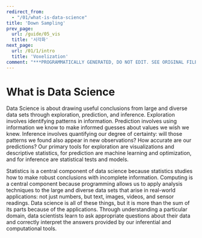 ```yaml
---
redirect_from:
  - "/01/what-is-data-science"
title: 'Down Sampling'
prev_page:
  url: /guide/05_vis
  title: '시각화'
next_page:
  url: /01/1/intro
  title: 'Voxelization'
comment: "***PROGRAMMATICALLY GENERATED, DO NOT EDIT. SEE ORIGINAL FILES IN /content***"
---
```

What is Data Science
====================

Data Science is about drawing useful conclusions from large and diverse data
sets through exploration, prediction, and inference.  Exploration involves
identifying patterns in information.  Prediction involves using information
we know to make informed guesses about values we wish we knew.  Inference
involves quantifying our degree of certainty: will those patterns we found
also appear in new observations? How accurate are our predictions? Our primary
tools for exploration are visualizations and descriptive statistics, for
prediction are machine learning and optimization, and for inference are
statistical tests and models.

Statistics is a central component of data science because statistics
studies how to make robust conclusions with incomplete information. Computing
is a central component because programming allows us to apply analysis
techniques to the large and diverse data sets that arise in real-world
applications: not just numbers, but text, images, videos, and sensor readings.
Data science is all of these things, but it is more than the sum of its parts
because of the applications. Through understanding a particular domain, data
scientists learn to ask appropriate questions about their data and correctly
interpret the answers provided by our inferential and computational tools.
